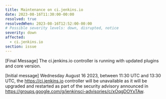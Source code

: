 ```yaml
---
title: Maintenance on ci.jenkins.io
date: 2023-08-16T11:30:00-00:00
resolved: true
resolvedWhen: 2023-08-16T12:52:00-00:00
# Possible severity levels: down, disrupted, notice
severity: down
affected:
  - ci.jenkins.io
section: issue
---
```


[Final Message]
The ci.jenkins.io controller is running with updated plugins and core version.

[Initial message]
Wednesday August 16 2023, between 11:30 UTC and 13:30 UTC, the <https://ci.jenkins.io> controller will be unavailable as it will be upgraded and restarted as part of the security advisory announced in <https://groups.google.com/g/jenkinsci-advisories/c/xOqgDOYxTAw>.
